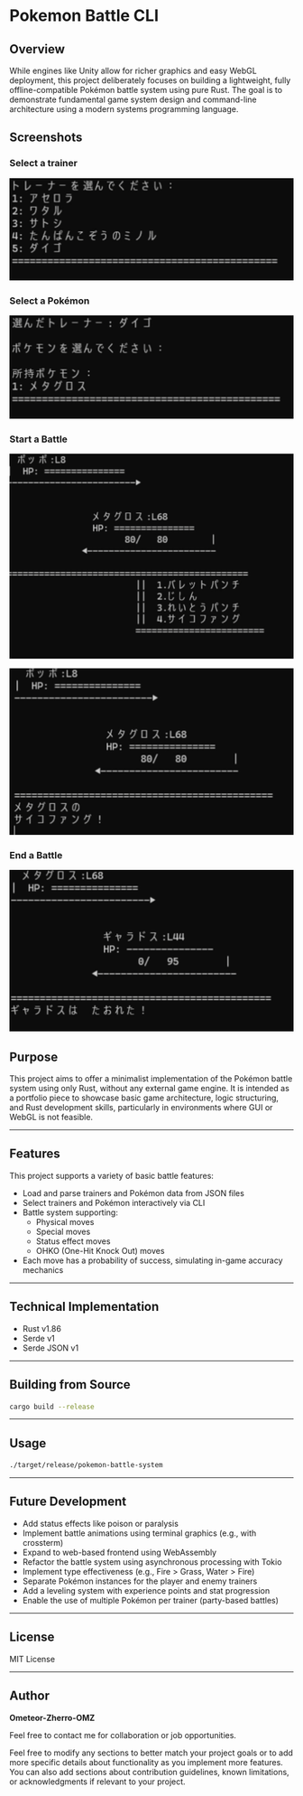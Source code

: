 # Pokemon Battle CLI

## Overview

While engines like Unity allow for richer graphics and easy WebGL deployment, this project deliberately focuses on building a lightweight, fully offline-compatible Pokémon battle system using pure Rust. The goal is to demonstrate fundamental game system design and command-line architecture using a modern systems programming language.

## Screenshots

### Select a trainer

![Select a trainer](./img/capture1.png)

### Select a Pokémon

![Select a Pokémon](./img/capture2.png)

### Start a Battle

![Start a Battle](./img/capture3.png)

![While a Battle](./img/capture4.png)

### End a Battle

![End a Battle](./img/capture5.png)

## Purpose

This project aims to offer a minimalist implementation of the Pokémon battle system using only Rust, without any external game engine. It is intended as a portfolio piece to showcase basic game architecture, logic structuring, and Rust development skills, particularly in environments where GUI or WebGL is not feasible.

---

## Features

This project supports a variety of basic battle features:

- Load and parse trainers and Pokémon data from JSON files
- Select trainers and Pokémon interactively via CLI
- Battle system supporting:
  - Physical moves
  - Special moves
  - Status effect moves
  - OHKO (One-Hit Knock Out) moves
- Each move has a probability of success, simulating in-game accuracy mechanics

---

## Technical Implementation

- Rust v1.86
- Serde v1
- Serde JSON v1

---

## Building from Source

```sh
cargo build --release
```

---

## Usage

```sh
./target/release/pokemon-battle-system
```

---

## Future Development

- Add status effects like poison or paralysis
- Implement battle animations using terminal graphics (e.g., with crossterm)
- Expand to web-based frontend using WebAssembly
- Refactor the battle system using asynchronous processing with Tokio
- Implement type effectiveness (e.g., Fire > Grass, Water > Fire)
- Separate Pokémon instances for the player and enemy trainers
- Add a leveling system with experience points and stat progression
- Enable the use of multiple Pokémon per trainer (party-based battles)

---

## License

<p>MIT License</p>

---

## Author

**Ometeor-Zherro-OMZ**

Feel free to contact me for collaboration or job opportunities.

Feel free to modify any sections to better match your project goals or to add more specific details about functionality as you implement more features. You can also add sections about contribution guidelines, known limitations, or acknowledgments if relevant to your project.
